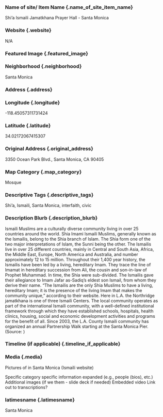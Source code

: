 ### Name of site/ Item Name {.name_of_site_item_name}
Shi’a Ismaili Jamatkhana Prayer Hall - Santa Monica

### Website {.website}
N/A

### Featured Image {.featured_image}


### Neighborhood {.neighborhood}
Santa Monica

### Address {.address}
### Longitude {.longitude}
-118.45057311731424
### Latitude {.latitude}
34.02172067415307
### Original Address {.original_address}
3350 Ocean Park Blvd., Santa Monica, CA 90405

### Map Category  {.map_category}
Mosque

### Descriptive Tags {.descriptive_tags}
Shi’a, Ismaili, Santa Monica, interfaith, civic

### Description Blurb {.description_blurb}
Ismaili Muslims are a culturally diverse community living in over 25 countries around the world. Shia Imami Ismaili Muslims, generally known as the Ismailis, belong to the Shia branch of Islam. The Shia form one of the two major interpretations of Islam, the Sunni being the other. The Ismailis live in over 25 different countries, mainly in Central and South Asia, Africa, the Middle East, Europe, North America and Australia, and number approximately 12 to 15 million. Throughout their 1,400 year history, the Ismailis have been led by a living, hereditary Imam. They trace the line of Imamat in hereditary succession from Ali, the cousin and son-in-law of Prophet Muhammad. In time, the Shia were sub-divided. The Ismailis gave their allegiance to Imam Jafar as-Sadiq’s eldest son Ismail, from whom they derive their name. “The Ismailis are the only Shia Muslims to have a living, hereditary Imam; it is the presence of the living Imam that makes the community unique,” according to their website. Here in L.A. the Northridge jamatkhana is one of three Ismaili Centers. The local community operates as part of the international Ismaili community, with a well-defined institutional framework through which they have established schools, hospitals, health clinics, housing, social and economic development activities and programs for the benefit of all. Since 2003, the L.A. County Ismaili community has organized an annual Partnership Walk starting at the Santa Monica Pier. (Source: ) 


### Timeline (if applicable) {.timeline_if_applicable}


### Media  {.media}

Pictures of in Santa Monica (Ismaili website)



Specific category specific information expanded (e.g., people (bios), etc.)
Additional images (if we them - slide deck if needed)
Embedded video
Link out to transcriptions?



### latimesname {.latimesname}
Santa Monica